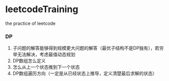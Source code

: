 # leetcodeTraining
the practice of leetcode 

### DP
1. 子问题的解答能够得到规模更大问题的解答（最优子结构不是DP独有），若穷举无法解决，考虑最值动态规划
2. DP数组怎么定义
3. 怎么从上一个状态推到下一个状态
4. DP数组遍历方向（一定是从已经状态上推导，定义清楚最后求解的状态）
